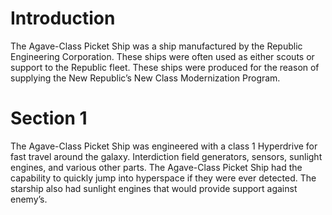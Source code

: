 # Introduction

The Agave-Class Picket Ship was a ship manufactured by the Republic Engineering Corporation.
These ships were often used as either scouts or support to the Republic fleet.
These ships were produced for the reason of supplying the New Republic’s New Class Modernization Program.

# Section 1

The Agave-Class Picket Ship was engineered with a class 1 Hyperdrive for fast travel around the galaxy.
Interdiction field generators, sensors, sunlight engines, and various other parts.
The Agave-Class Picket Ship had the capability to quickly jump into hyperspace if they were ever detected.
The starship also had sunlight engines that would provide support against enemy’s.
